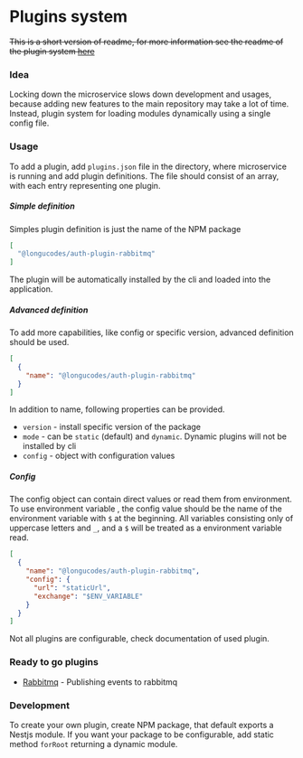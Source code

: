 # Plugins system

~~This is a short version of readme, for more information see the readme of the plugin system [here](https://github.com/LonguCodes/packages/tree/master/packages/plugin-system-loader)~~

### Idea

Locking down the microservice slows down development and usages, because adding new features to the main repository may take a lot of time.
Instead, plugin system for loading modules dynamically using a single config file.

### Usage

To add a plugin, add `plugins.json` file in the directory, where microservice is running and add plugin definitions.
The file should consist of an array, with each entry representing one plugin.

##### Simple definition

Simples plugin definition is just the name of the NPM package
```json
[
  "@longucodes/auth-plugin-rabbitmq"
]
```

The plugin will be automatically installed by the cli and  loaded into the application.

##### Advanced definition

To add more capabilities, like config or specific version, advanced definition should be used.
```json
[
  {
    "name": "@longucodes/auth-plugin-rabbitmq"
  }
]
```

In addition to name, following properties can be provided.

 - `version` - install specific version of the package
 - `mode` - can be `static` (default) and `dynamic`. Dynamic plugins will not be installed by cli
 - `config` - object with configuration values

##### Config

The config object can contain direct values or read them from environment. 
To use environment variable , the config value should be the name of the environment variable with `$` at the beginning.
All variables consisting only of uppercase letters and `_`, and a `$` will be treated as a environment variable read. 
```json
[
  {
    "name": "@longucodes/auth-plugin-rabbitmq",
    "config": {
      "url": "staticUrl",
      "exchange": "$ENV_VARIABLE"
    }
  }
]
```
Not all plugins are configurable, check documentation of used plugin.

### Ready to go plugins

- [Rabbitmq](../libs/auth-plugin-rabbitmq/README.md) - Publishing events to rabbitmq

### Development

To create your own plugin, create NPM package, that default exports a Nestjs module. If you want your package to be configurable, add static method `forRoot` returning a dynamic module.


